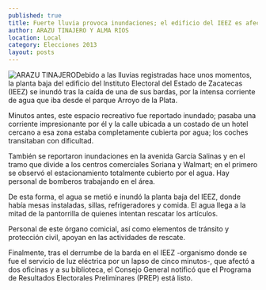 ```yaml
---
published: true
title: Fuerte lluvia provoca inundaciones; el edificio del IEEZ es afectado en su planta baja
author: ARAZU TINAJERO Y ALMA RIOS
location: Local
category: Elecciones 2013
layout: posts
---
```


![ARAZU TINAJERO](http://i.imgur.com/R0DDMjmm.jpg)Debido a las lluvias registradas hace unos momentos, la planta baja del edificio del Instituto Electoral del Estado de Zacatecas (IEEZ) se inundó tras la caída de una de sus bardas, por la intensa corriente de agua que iba desde el parque Arroyo de la Plata.

Minutos antes, este espacio recreativo fue reportado inundado; pasaba una corriente impresionante por él y la calle ubicada a un costado de un hotel cercano a esa zona estaba completamente cubierta por agua; los coches transitaban con dificultad.

También se reportaron inundaciones en la avenida García Salinas y en el tramo que divide a los centros comerciales Soriana y Walmart; en el primero se observó el estacionamiento totalmente cubierto por el agua. Hay personal de bomberos trabajando en el área.

De esta forma, el agua se metió e inundó la planta baja del IEEZ, donde había mesas instaladas, sillas, refrigeradores y comida. El agua llega a la mitad de la pantorrilla de quienes intentan rescatar los artículos.

Personal de este órgano comicial, así como elementos de tránsito y protección civil, apoyan en las actividades de rescate.

Finalmente, tras el derrumbe de la barda en el IEEZ -organismo donde se fue el servicio de luz eléctrica por un lapso de cinco minutos-, que afectó a dos oficinas y a su biblioteca, el Consejo General notificó que el Programa de Resultados Electorales Preliminares (PREP) está listo.
